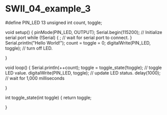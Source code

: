 # SWII_04_example_3


#define PIN_LED 13
unsigned int count, toggle;

void setup() {
  pinMode(PIN_LED, OUTPUT);
  Serial.begin(115200); // Initialize serial port
  while (!Serial) {
    ; // wait for serial port to connect.
  }
  Serial.println("Hello World!");
  count = toggle = 0;
  digitalWrite(PIN_LED, toggle); // turn off LED.  

}


void loop() {
  Serial.println(++count);
  toggle = toggle_state(!toggle); // toggle LED value.
  digitalWrite(PIN_LED, toggle); // update LED status.
  delay(1000); // wait for 1,000 milliseconds

}

int toggle_state(int toggle) {
  return toggle;

}
